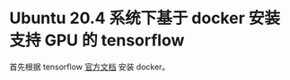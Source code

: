 # Ubuntu 20.4 系统下基于 docker 安装支持 GPU 的 tensorflow

首先根据 tensorflow [官方文档](https://tensorflow.google.cn/install/docker) 安装 docker。